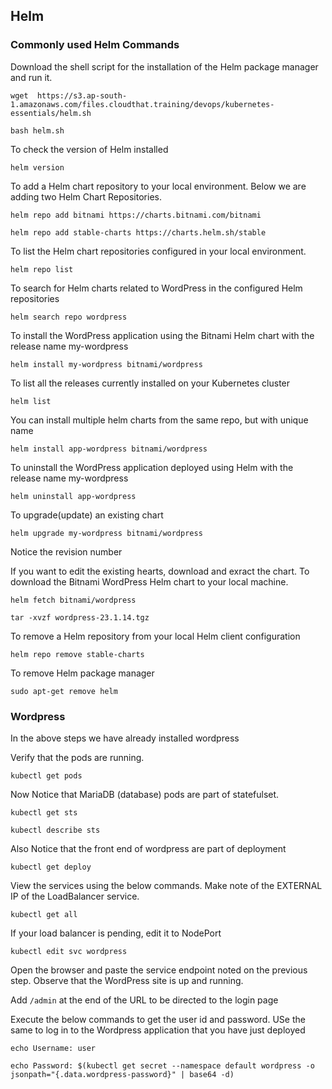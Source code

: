 ## Helm

### Commonly used Helm Commands

Download the shell script for the installation of the Helm package manager and run it.
```
wget  https://s3.ap-south-1.amazonaws.com/files.cloudthat.training/devops/kubernetes-essentials/helm.sh
```
```
bash helm.sh
```
To check the version of Helm installed
```
helm version
```

To add a Helm chart repository to your local environment. Below we are adding two Helm Chart Repositories.
```
helm repo add bitnami https://charts.bitnami.com/bitnami 
```
```
helm repo add stable-charts https://charts.helm.sh/stable
```
To list the Helm chart repositories configured in your local environment.
```
helm repo list
```

To search for Helm charts related to WordPress in the configured Helm repositories
```
helm search repo wordpress
```

To install the WordPress application using the Bitnami Helm chart with the release name my-wordpress
```
helm install my-wordpress bitnami/wordpress
```

To list all the releases currently installed on your Kubernetes cluster
```
helm list
```

You can install multiple helm charts from the same repo, but with unique name
```
helm install app-wordpress bitnami/wordpress
```

To uninstall the WordPress application deployed using Helm with the release name my-wordpress
```
helm uninstall app-wordpress
```

To upgrade(update) an existing chart
```
helm upgrade my-wordpress bitnami/wordpress
```
Notice the revision number


If you want to edit the existing hearts, download and exract the chart. To download the Bitnami WordPress Helm chart to your local machine.
```
helm fetch bitnami/wordpress
```
```
tar -xvzf wordpress-23.1.14.tgz
```


To remove a Helm repository from your local Helm client configuration
```
helm repo remove stable-charts
```

To remove Helm package manager
```
sudo apt-get remove helm
```

### Wordpress 
In the above steps we have already installed wordpress

Verify that the pods are running.
```
kubectl get pods
```
Now Notice that MariaDB (database) pods are part of statefulset.
```
kubectl get sts
```
```
kubectl describe sts
```
Also Notice that the front end of wordpress are part of deployment
```
kubectl get deploy
```
View the services using the below commands. Make note of the EXTERNAL IP of the LoadBalancer service.
```
kubectl get all
```

If your load balancer is pending, edit it to NodePort

```
kubectl edit svc wordpress
```

Open the browser and paste the service endpoint noted on the previous step. Observe that the WordPress site is up and running.

Add `/admin` at the end of the URL to be directed to the login page

Execute the below commands to get the user id and password. USe the same to log in to the Wordpress application that you have just deployed
```
echo Username: user
```
```
echo Password: $(kubectl get secret --namespace default wordpress -o jsonpath="{.data.wordpress-password}" | base64 -d)
```


 
 
